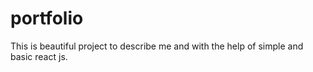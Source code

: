 # portfolio
This is beautiful project to describe me and with the help of simple and basic react js.
